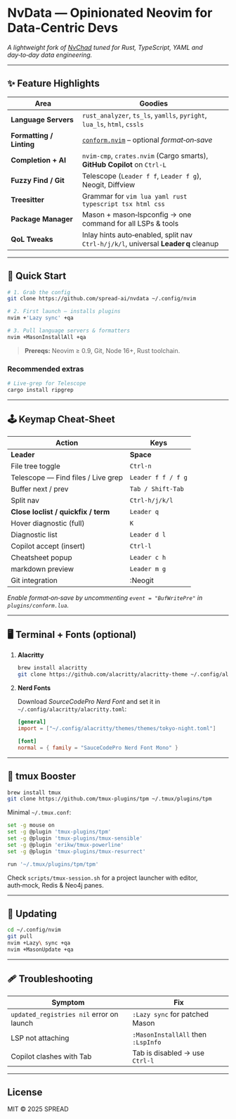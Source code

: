 # NvData — Opinionated Neovim for Data‑Centric Devs

*A lightweight fork of [NvChad](https://github.com/NvChad/NvChad) tuned for Rust, TypeScript, YAML and day‑to‑day data engineering.*

---

## ✨ Feature Highlights

| Area                     | Goodies                                                                                     |
| ------------------------ | -------------------------------------------------------------------------------------------- |
| **Language Servers**     | `rust_analyzer`, `ts_ls`, `yamlls`, `pyright`, `lua_ls`, `html`, `cssls`                     |
| **Formatting / Linting** | [`conform.nvim`](https://github.com/stevearc/conform.nvim) – optional *format‑on‑save*       |
| **Completion + AI**      | `nvim‑cmp`, `crates.nvim` (Cargo smarts), **GitHub Copilot** on `Ctrl‑L`                     |
| **Fuzzy Find / Git**     | Telescope (`Leader f f`, `Leader f g`), Neogit, Diffview                                     |
| **Treesitter**           | Grammar for `vim lua yaml rust typescript tsx html css`                                      |
| **Package Manager**      | Mason + mason‑lspconfig → one command for all LSPs & tools                                   |
| **QoL Tweaks**           | Inlay hints auto‑enabled, split nav `Ctrl‑h/j/k/l`, universal **Leader q** cleanup           |

---

## 🚀 Quick Start

```bash
# 1. Grab the config
git clone https://github.com/spread-ai/nvdata ~/.config/nvim

# 2. First launch – installs plugins
nvim +'Lazy sync' +qa

# 3. Pull language servers & formatters
nvim +MasonInstallAll +qa
```

> **Prereqs:** Neovim ≥ 0.9, Git, Node 16+, Rust toolchain.

### Recommended extras

```bash
# Live‑grep for Telescope
cargo install ripgrep
```

---

## 🕹 Keymap Cheat‑Sheet

| Action                                   | Keys                |
| ---------------------------------------- | ------------------- |
| **Leader**                               | **Space**           |
| File tree toggle                         | `Ctrl‑n`            |
| Telescope — Find files / Live grep       | `Leader f f / f g`  |
| Buffer next / prev                       | `Tab / Shift‑Tab`   |
| Split nav                                | `Ctrl‑h/j/k/l`      |
| **Close loclist / quickfix / term**      | `Leader q`          |
| Hover diagnostic (full)                  | `K`                 |
| Diagnostic list                          | `Leader d l`        |
| Copilot accept (insert)                  | `Ctrl‑l`            |
| Cheatsheet popup                         | `Leader c h`        |
| markdown preview                         | `Leader m g`        |
| Git integration                          | :Neogit             |

*Enable format‑on‑save by uncommenting `event = "BufWritePre"` in `plugins/conform.lua`.*

---

## 🖥  Terminal + Fonts (optional)

1. **Alacritty**

   ```bash
   brew install alacritty
   git clone https://github.com/alacritty/alacritty-theme ~/.config/alacritty/themes
   ```

2. **Nerd Fonts**

   Download *SourceCodePro Nerd Font* and set it in `~/.config/alacritty/alacritty.toml`:

   ```toml
   [general]
   import = ["~/.config/alacritty/themes/themes/tokyo-night.toml"]

   [font]
   normal = { family = "SauceCodePro Nerd Font Mono" }
   ```

---

## 🧰 tmux Booster

```bash
brew install tmux
git clone https://github.com/tmux-plugins/tpm ~/.tmux/plugins/tpm
```

Minimal `~/.tmux.conf`:

```bash
set -g mouse on
set -g @plugin 'tmux-plugins/tpm'
set -g @plugin 'tmux-plugins/tmux-sensible'
set -g @plugin 'erikw/tmux-powerline'
set -g @plugin 'tmux-plugins/tmux-resurrect'

run '~/.tmux/plugins/tpm/tpm'
```

Check `scripts/tmux-session.sh` for a project launcher with editor, auth‑mock, Redis & Neo4j panes.

---

## 🔄 Updating

```bash
cd ~/.config/nvim
git pull
nvim +Lazy\ sync +qa
nvim +MasonUpdate +qa
```

---

## 🩹 Troubleshooting

| Symptom                                           | Fix                            |
| ------------------------------------------------- | ------------------------------ |
| `updated_registries nil` error on launch          | `:Lazy sync` for patched Mason |
| LSP not attaching                                 | `:MasonInstallAll` then `:LspInfo` |
| Copilot clashes with Tab                          | Tab is disabled → use `Ctrl‑l` |

---

## License

MIT © 2025 SPREAD
